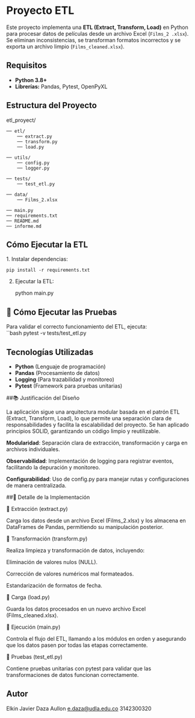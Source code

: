 


# Proyecto ETL 

Este proyecto implementa una **ETL (Extract, Transform, Load)** en Python para procesar datos de películas desde
un archivo Excel (`Films_2 .xlsx`). Se eliminan inconsistencias, se transforman formatos incorrectos
y se exporta un archivo limpio (`Films_cleaned.xlsx`).

##  Requisitos  
- **Python 3.8+**  
- **Librerías:** Pandas, Pytest, OpenPyXL  

## Estructura del Proyecto  

etl_proyect/ 

    ── etl/  
        ── extract.py 
        ── transform.py
        ── load.py 
        
    ── utils/  
        ── config.py  
        ── logger.py 
        
    ── tests/  
        ── test_etl.py 
        
    ── data/ 
        ── Films_2.xlsx 
        
    ── main.py 
    ── requirements.txt 
    ── README.md 
    ── informe.md
    
##  Cómo Ejecutar la ETL  
1️. Instalar dependencias:  

    pip install -r requirements.txt
    
2. Ejecutar la ETL:

    python main.py

## 🧪 Cómo Ejecutar las Pruebas  
Para validar el correcto funcionamiento del ETL, ejecuta:  
``bash
pytest -v tests/test_etl.py

## Tecnologías Utilizadas  

- **Python** (Lenguaje de programación)  
- **Pandas** (Procesamiento de datos)  
- **Logging** (Para trazabilidad y monitoreo)  
- **Pytest** (Framework para pruebas unitarias) 


##📚 Justificación del Diseño

La aplicación sigue una arquitectura modular basada en el patrón ETL (Extract, Transform, Load), lo que permite una separación clara de responsabilidades y facilita la escalabilidad del proyecto. Se han aplicado principios SOLID, garantizando un código limpio y reutilizable.

**Modularidad**: Separación clara de extracción, transformación y carga en archivos individuales.

**Observabilidad**: Implementación de logging para registrar eventos, facilitando la depuración y monitoreo.

**Configurabilidad**: Uso de config.py para manejar rutas y configuraciones de manera centralizada.


##🔬 Detalle de la Implementación

📂 Extracción (extract.py)

Carga los datos desde un archivo Excel (Films_2.xlsx) y los almacena en DataFrames de Pandas, permitiendo su manipulación posterior.

📂 Transformación (transform.py)

Realiza limpieza y transformación de datos, incluyendo:

Eliminación de valores nulos (NULL).

Corrección de valores numéricos mal formateados.

Estandarización de formatos de fecha.

📂 Carga (load.py)

Guarda los datos procesados en un nuevo archivo Excel (Films_cleaned.xlsx).

📂 Ejecución (main.py)

Controla el flujo del ETL, llamando a los módulos en orden y asegurando que los datos pasen por todas las etapas correctamente.

📂 Pruebas (test_etl.py)

Contiene pruebas unitarias con pytest para validar que las transformaciones de datos funcionan correctamente. 

## Autor

Elkin Javier Daza Aullon
e.daza@udla.edu.co
3142300320